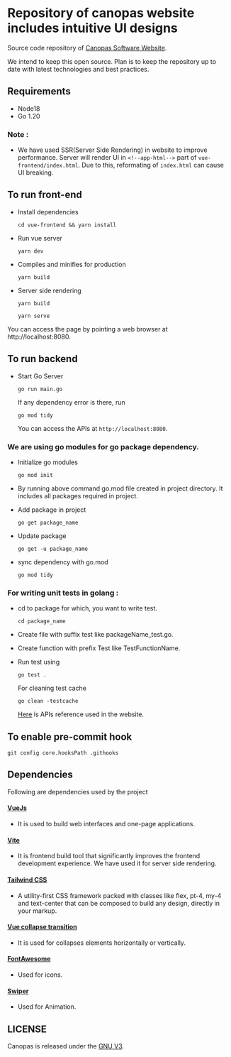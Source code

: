<h1 align="left"><strong>Repository of canopas website includes intuitive UI designs</strong></h1>

Source code repository of [Canopas Software Website](https://canopas.com).

We intend to keep this open source. Plan is to keep the repository up to date with latest technologies and best practices.

## Requirements

- Node18
- Go 1.20

### Note :

- We have used SSR(Server Side Rendering) in website to improve performance. Server will render UI in `<!--app-html-->` part of `vue-frontend/index.html`. Due to this, reformating of `index.html` can cause UI breaking.

## To run front-end

- Install dependencies

  ```
  cd vue-frontend && yarn install
  ```

- Run vue server

  ```
  yarn dev
  ```

- Compiles and minifies for production

  ```
  yarn build
  ```

- Server side rendering

  ```
  yarn build
  ```

  ```
  yarn serve
  ```

You can access the page by pointing a web browser at http://localhost:8080.

## To run backend

- Start Go Server

  ```
  go run main.go
  ```

  If any dependency error is there, run

  ```
  go mod tidy
  ```

  You can access the APIs at `http://localhost:8080`.

### We are using go modules for go package dependency.

- Initialize go modules

  ```
  go mod init
  ```

- By running above command go.mod file created in project directory. It includes all packages required in project.

- Add package in project

  ```
  go get package_name
  ```

- Update package

  ```
  go get -u package_name
  ```

- sync dependency with go.mod

  ```
  go mod tidy
  ```

### For writing unit tests in golang :

- cd to package for which, you want to write test.

  ```
  cd package_name
  ```

- Create file with suffix test like packageName_test.go.

- Create function with prefix Test like TestFunctionName.

- Run test using

  ```
  go test .
  ```

  For cleaning test cache

  ```
  go clean -testcache
  ```

  [Here](https://github.com/canopas/canopas-website/blob/master/api-doc.md) is APIs reference used in the website.

## To enable pre-commit hook

```
git config core.hooksPath .githooks
```

## Dependencies

Following are dependencies used by the project

#### [VueJs](https://github.com/vuejs/core)

- It is used to build web interfaces and one-page applications.

#### [Vite](https://github.com/vitejs/vite)

- It is frontend build tool that significantly improves the frontend development experience. We have used it for server side rendering.

#### [Tailwind CSS](https://tailwindcss.com/)

- A utility-first CSS framework packed with classes like flex, pt-4, my-4 and text-center that can be composed to build any design, directly in your markup.

#### [Vue collapse transition](https://github.com/ivanvermeyen/vue-collapse-transition)

- It is used for collapses elements horizontally or vertically.

#### [FontAwesome](https://github.com/FortAwesome/Font-Awesome)

- Used for icons.

#### [Swiper](https://github.com/nolimits4web/swiper)

- Used for Animation.

## LICENSE

Canopas is released under the [GNU V3](https://github.com/canopas/canopas-website/blob/master/LICENSE.md).
